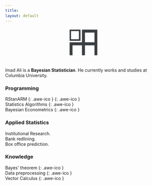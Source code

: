 ```yaml
---
title:
layout: default
---
```

<div style="text-align:center">
<img src ="/icons/logo2016.png" width = "20%" />
</div>
<br>

Imad Ali is a **Bayesian Statistician**. He currently works and studies at Columbia University.

### Programming
RStanARM
[<i class="fa fa-info"></i>](http://mc-stan.org/interfaces/rstanarm){: .awe-ico }
[<i class='fa fa-code'></i>](https://github.com/stan-dev/rstanarm){: .awe-ico }  
Statistics Algorithms [<i class='fa fa-code'></i>](https://github.com/imadmali/statistics-algorithms){: .awe-ico }  
Bayesian Econometrics [<i class='fa fa-code'></i>](https://github.com/imadmali/bayesian-econometrics){: .awe-ico }  

### Applied Statistics
Institutional Research.  
Bank redlining.  
Box office prediction.

### Knowledge
Bayes' theorem [<i class='fa fa-file-o'></i>](/knowledge/bayes-theorem){: .awe-ico }  
Data preprocessing [<i class='fa fa-file-o'></i>](/files/preprocessing_notes.html){: .awe-ico }    
Vector Calculus [<i class='fa fa-file-o'></i>](/files/vcn.pdf){: .awe-ico }  
